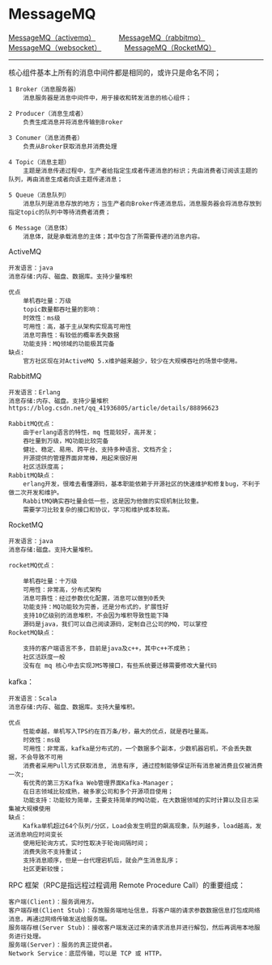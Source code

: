 # MessageMQ
<p>
<a href="#" onclick="refreshMQContent('activemq')">MessageMQ（activemq）</a>&emsp;&emsp;&emsp;
<a href="#" onclick="refreshMQContent('rabbitmq')">MessageMQ（rabbitmq）</a>&emsp;&emsp;&emsp;
<a href="#" onclick="refreshMQContent('websocket')">MessageMQ（websocket）</a>&emsp;&emsp;&emsp;
<a href="#" onclick="refreshMQContent('rocketmq')">MessageMQ（RocketMQ）</a>&emsp;&emsp;&emsp;
</p>

---

核心组件基本上所有的消息中间件都是相同的，或许只是命名不同；

    1 Broker（消息服务器）
        消息服务器是消息中间件中，用于接收和转发消息的核心组件；

    2 Producer（消息生成者）
        负责生成消息并将消息传输到Broker

    3 Conumer（消息消费者）
        负责从Broker获取消息并消费处理

    4 Topic（消息主题）
        主题是消息传递过程中，生产者给指定生成者传递消息的标识；先由消费者订阅该主题的队列，再由消息生成者向该主题传递消息；

    5 Queue（消息队列）
        消息队列是消息存放的地方；当生产者向Broker传递消息后，消息服务器会将消息存放到指定topic的队列中等待消费者消费；

    6 Message（消息体）
        消息体，就是承载消息的主体；其中包含了所需要传递的消息内容。


ActiveMQ

    开发语言：java
    消息存储:内存、磁盘、数据库。支持少量堆积

    优点
        单机吞吐量：万级
        topic数量都吞吐量的影响：
        时效性：ms级
        可用性：高，基于主从架构实现高可用性
        消息可靠性：有较低的概率丢失数据
        功能支持：MQ领域的功能极其完备
    缺点:
        官方社区现在对ActiveMQ 5.x维护越来越少，较少在大规模吞吐的场景中使用。


RabbitMQ 

    开发语言：Erlang
    消息存储:内存、磁盘。支持少量堆积
    https://blog.csdn.net/qq_41936805/article/details/88896623

    RabbitMQ优点：
        由于erlang语言的特性，mq 性能较好，高并发；
        吞吐量到万级，MQ功能比较完备
        健壮、稳定、易用、跨平台、支持多种语言、文档齐全；
        开源提供的管理界面非常棒，用起来很好用
        社区活跃度高；
    RabbitMQ缺点：
        erlang开发，很难去看懂源码，基本职能依赖于开源社区的快速维护和修复bug，不利于做二次开发和维护。
        RabbitMQ确实吞吐量会低一些，这是因为他做的实现机制比较重。
        需要学习比较复杂的接口和协议，学习和维护成本较高。

RocketMQ

    开发语言：java
    消息存储:磁盘。支持大量堆积。

    rocketMQ优点：

        单机吞吐量：十万级
        可用性：非常高，分布式架构
        消息可靠性：经过参数优化配置，消息可以做到0丢失
        功能支持：MQ功能较为完善，还是分布式的，扩展性好
        支持10亿级别的消息堆积，不会因为堆积导致性能下降
        源码是java，我们可以自己阅读源码，定制自己公司的MQ，可以掌控
    RocketMQ缺点：

        支持的客户端语言不多，目前是java及c++，其中c++不成熟；
        社区活跃度一般
        没有在 mq 核心中去实现JMS等接口，有些系统要迁移需要修改大量代码

kafka：

    开发语言：Scala  
    消息存储:内存、磁盘、数据库。支持大量堆积。

    优点
        性能卓越，单机写入TPS约在百万条/秒，最大的优点，就是吞吐量高。
        时效性：ms级
        可用性：非常高，kafka是分布式的，一个数据多个副本，少数机器宕机，不会丢失数据，不会导致不可用
        消费者采用Pull方式获取消息, 消息有序, 通过控制能够保证所有消息被消费且仅被消费一次;
        有优秀的第三方Kafka Web管理界面Kafka-Manager；
        在日志领域比较成熟，被多家公司和多个开源项目使用；
        功能支持：功能较为简单，主要支持简单的MQ功能，在大数据领域的实时计算以及日志采集被大规模使用
    缺点：
        Kafka单机超过64个队列/分区，Load会发生明显的飙高现象，队列越多，load越高，发送消息响应时间变长
        使用短轮询方式，实时性取决于轮询间隔时间；
        消费失败不支持重试；
        支持消息顺序，但是一台代理宕机后，就会产生消息乱序；
        社区更新较慢；



RPC 框架（RPC是指远程过程调用 Remote Procedure Call）的重要组成：

    客户端(Client)：服务调用方。
    客户端存根(Client Stub)：存放服务端地址信息，将客户端的请求参数数据信息打包成网络消息，再通过网络传输发送给服务端。
    服务端存根(Server Stub)：接收客户端发送过来的请求消息并进行解包，然后再调用本地服务进行处理。
    服务端(Server)：服务的真正提供者。
    Network Service：底层传输，可以是 TCP 或 HTTP。
